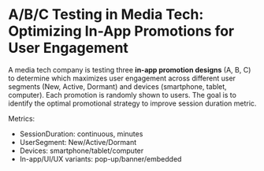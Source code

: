 # **A/B/C Testing in Media Tech: Optimizing In-App Promotions for User Engagement**

A media tech company is testing three **in-app promotion designs** (A, B, C) to determine which maximizes user engagement across different user segments (New, Active, Dormant) and devices (smartphone, tablet, computer). Each promotion is randomly shown to users.
The goal is to identify the optimal promotional strategy to improve session duration metric.

Metrics:
- SessionDuration: continuous, minutes
- UserSegment: New/Active/Dormant
- Devices: smartphone/tablet/computer
- In-app/UI/UX variants: pop-up/banner/embedded
